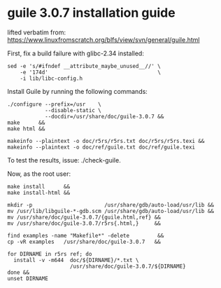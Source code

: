 # guile 3.0.7 installation guide


lifted verbatim from: https://www.linuxfromscratch.org/blfs/view/svn/general/guile.html

First, fix a build failure with glibc-2.34 installed:
```
sed -e 's/#ifndef __attribute_maybe_unused__//' \
    -e '174d'                                   \
    -i lib/libc-config.h
```

Install Guile by running the following commands:
```
./configure --prefix=/usr    \
            --disable-static \
            --docdir=/usr/share/doc/guile-3.0.7 &&
make      &&
make html &&

makeinfo --plaintext -o doc/r5rs/r5rs.txt doc/r5rs/r5rs.texi &&
makeinfo --plaintext -o doc/ref/guile.txt doc/ref/guile.texi
```
To test the results, issue: ./check-guile.

Now, as the root user:
```
make install      &&
make install-html &&

mkdir -p                       /usr/share/gdb/auto-load/usr/lib &&
mv /usr/lib/libguile-*-gdb.scm /usr/share/gdb/auto-load/usr/lib &&
mv /usr/share/doc/guile-3.0.7/{guile.html,ref} &&
mv /usr/share/doc/guile-3.0.7/r5rs{.html,}     &&

find examples -name "Makefile*" -delete         &&
cp -vR examples   /usr/share/doc/guile-3.0.7   &&

for DIRNAME in r5rs ref; do
  install -v -m644  doc/${DIRNAME}/*.txt \
                    /usr/share/doc/guile-3.0.7/${DIRNAME}
done &&
unset DIRNAME
```
